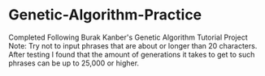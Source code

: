 # Genetic-Algorithm-Practice
Completed Following Burak Kanber's Genetic Algorithm Tutorial Project
Note: Try not to input phrases that are about or longer than 20 characters. After testing I found that the amount of generations it takes to get to such phrases can be up to 25,000 or higher.

